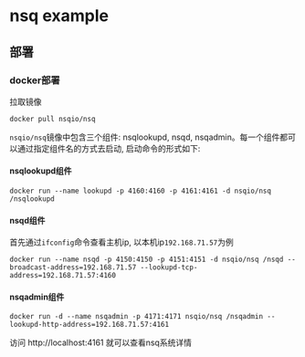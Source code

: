 # nsq example

## 部署

### docker部署

拉取镜像
```shell
docker pull nsqio/nsq
```

`nsqio/nsq`镜像中包含三个组件: nsqlookupd, nsqd, nsqadmin。每一个组件都可以通过指定组件名的方式去启动, 启动命令的形式如下:

#### nsqlookupd组件

```shell
docker run --name lookupd -p 4160:4160 -p 4161:4161 -d nsqio/nsq /nsqlookupd
```

#### nsqd组件

首先通过`ifconfig`命令查看主机ip, 以本机ip`192.168.71.57`为例

```shell
docker run --name nsqd -p 4150:4150 -p 4151:4151 -d nsqio/nsq /nsqd --broadcast-address=192.168.71.57 --lookupd-tcp-address=192.168.71.57:4160
```

#### nsqadmin组件

```shell
docker run -d --name nsqadmin -p 4171:4171 nsqio/nsq /nsqadmin --lookupd-http-address=192.168.71.57:4161
```

访问 http://localhost:4161 就可以查看nsq系统详情